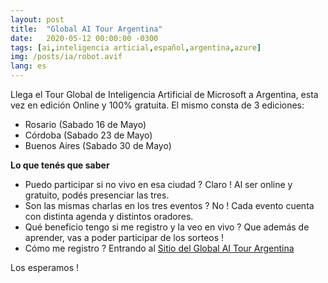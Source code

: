 ```yaml
---
layout: post
title:  "Global AI Tour Argentina"
date:   2020-05-12 00:00:00 -0300
tags: [ai,inteligencia articial,español,argentina,azure]
img: /posts/ia/robot.avif
lang: es
---
```


Llega el Tour Global de Inteligencia Artificial de Microsoft a Argentina, esta vez en edición Online y 100% gratuita. El mismo consta de 3 ediciones:
- Rosario (Sabado 16 de Mayo)
- Córdoba (Sabado 23 de Mayo)
- Buenos Aires (Sabado 30 de Mayo)

**Lo que tenés que saber**

* Puedo participar si no vivo en esa ciudad ? Claro ! Al ser online y gratuito, podés presenciar las tres.
* Son las mismas charlas en los tres eventos ? No ! Cada evento cuenta con distinta agenda y distintos oradores.
* Qué beneficio tengo si me registro y la veo en vivo ? Que además de aprender, vas a poder participar de los sorteos !
* Cómo me registro ? Entrando al [Sitio del Global AI Tour Argentina](https://globalaitour.conosur.tech/)

Los esperamos !